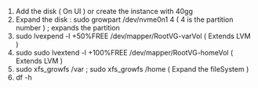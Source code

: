 1) Add the disk ( On UI )  or create the instance with 40gg 
2) Expand the disk : sudo growpart /dev/nvme0n1 4 ( 4 is the partition number ) ; expands the partition
3) sudo lvexpend -l +50%FREE /dev/mapper/RootVG-varVol ( Extends LVM )
4) sudo sudo lvextend -l +100%FREE /dev/mapper/RootVG-homeVol  ( Extends LVM )
5) sudo xfs_growfs /var ; sudo xfs_growfs /home                        ( Expand the fileSystem ) 
6) df -h
